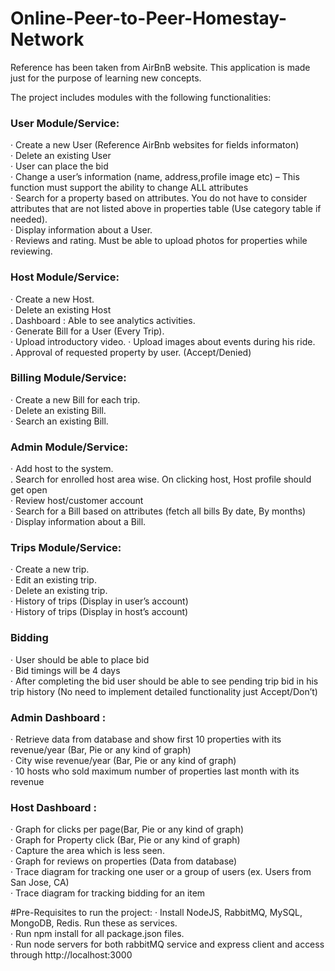 # Online-Peer-to-Peer-Homestay-Network

Reference has been taken from AirBnB website.
This application is made just for the purpose of learning new concepts.

The project includes modules with the following functionalities:
<h3>User Module/Service:</h3>
· Create a new User (Reference AirBnb websites for fields informaton)<br />
· Delete an existing User<br />
· User can place the bid<br />
· Change a user’s information (name, address,profile image etc) – This function must support the ability to change ALL attributes<br />
· Search for a property based on attributes. You do not have to consider attributes that are not listed above in properties table (Use category table if needed).<br />
· Display information about a User.<br />
· Reviews and rating. Must be able to upload photos for properties while reviewing.<br />
<h3> Host Module/Service:</h3>
· Create a new Host.<br />
· Delete an existing Host<br />
. Dashboard : Able to see analytics activities.<br />
· Generate Bill for a User (Every Trip).<br />
· Upload introductory video.
· Upload images about events during his ride.<br />
. Approval of requested property by user. (Accept/Denied)<br />
<h3> Billing Module/Service:</h3>
· Create a new Bill for each trip.<br />
· Delete an existing Bill.<br />
· Search an existing Bill.<br />
<h3> Admin Module/Service:</h3>
· Add host to the system.<br />
. Search for enrolled host area wise. On clicking host, Host profile should get open<br />
· Review host/customer account<br />
· Search for a Bill based on attributes (fetch all bills By date, By months)<br />
· Display information about a Bill.<br />
<h3> Trips Module/Service:</h3>
· Create a new trip.<br />
· Edit an existing trip.<br />
· Delete an existing trip.<br />
· History of trips (Display in user’s account)<br />
· History of trips (Display in host’s account)<br />

<h3> Bidding</h3> 
· User should be able to place bid<br />
· Bid timings will be 4 days<br />
· After completing the bid user should be able to see pending trip bid in his trip history (No need to implement detailed functionality just Accept/Don’t)<br />

<h3>Admin Dashboard :</h3>
· Retrieve data from database and show first 10 properties with its revenue/year (Bar, Pie or any kind of graph)<br />
· City wise revenue/year (Bar, Pie or any kind of graph)<br />
· 10 hosts who sold maximum number of properties last month with its revenue<br />

<h3>Host Dashboard :</h3>
· Graph for clicks per page(Bar, Pie or any kind of graph)<br />
· Graph for Property click (Bar, Pie or any kind of graph)<br />
· Capture the area which is less seen.<br />
· Graph for reviews on properties (Data from database)<br />
· Trace diagram for tracking one user or a group of users (ex. Users from San Jose, CA)<br />
· Trace diagram for tracking bidding for an item<br />

#Pre-Requisites to run the project:
· Install NodeJS, RabbitMQ, MySQL, MongoDB, Redis. Run these as services.<br />
· Run npm install for all package.json files.<br />
· Run node servers for both rabbitMQ service and express client and access through http://localhost:3000<br />
